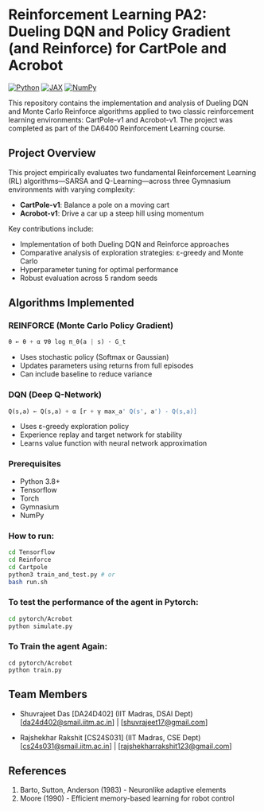 # Reinforcement Learning PA2: Dueling DQN and Policy Gradient (and Reinforce) for CartPole and Acrobot

[![Python](https://img.shields.io/badge/Python-3.8%2B-blue)](https://www.python.org/)
[![JAX](https://img.shields.io/badge/JAX-0.4.1-orange)](https://github.com/google/jax)
[![NumPy](https://img.shields.io/badge/NumPy-1.22.0-blue)](https://numpy.org/)

This repository contains the implementation and analysis of Dueling DQN and Monte Carlo Reinforce algorithms applied to two classic reinforcement learning environments: CartPole-v1 and Acrobot-v1. The project was completed as part of the DA6400 Reinforcement Learning course.

## Project Overview
This project empirically evaluates two fundamental Reinforcement Learning (RL) algorithms—SARSA and Q-Learning—across three Gymnasium environments with varying complexity:
- **CartPole-v1**: Balance a pole on a moving cart
- **Acrobot-v1**: Drive a car up a steep hill using momentum

Key contributions include:
- Implementation of both Dueling DQN and Reinforce approaches
- Comparative analysis of exploration strategies: ε-greedy and Monte Carlo
- Hyperparameter tuning for optimal performance
- Robust evaluation across 5 random seeds

## Algorithms Implemented

### REINFORCE (Monte Carlo Policy Gradient)
```python
θ ← θ + α ∇θ log π_θ(a | s) · G_t
```
- Uses stochastic policy (Softmax or Gaussian)  
- Updates parameters using returns from full episodes  
- Can include baseline to reduce variance  

### DQN (Deep Q-Network)
```python
Q(s,a) ← Q(s,a) + α [r + γ max_a' Q(s', a') - Q(s,a)]
```
- Uses ε-greedy exploration policy  
- Experience replay and target network for stability  
- Learns value function with neural network approximation  


### Prerequisites
- Python 3.8+
- Tensorflow
- Torch
- Gymnasium
- NumPy

### How to run:
```bash
cd Tensorflow
cd Reinforce
cd Cartpole
python3 train_and_test.py # or
bash run.sh
```

### To test the performance of the agent in Pytorch:
```bash
cd pytorch/Acrobot
python simulate.py
```

### To Train the agent Again:
```
cd pytorch/Acrobot
python train.py
```

## Team Members
- Shuvrajeet Das [DA24D402] (IIT Madras, DSAI Dept)  
  [da24d402@smail.iitm.ac.in] | [shuvrajeet17@gmail.com]

- Rajshekhar Rakshit [CS24S031]  (IIT Madras, CSE Dept)  
  [cs24s031@smail.iitm.ac.in] | [rajshekharrakshit123@gmail.com]

## References
1. Barto, Sutton, Anderson (1983) - Neuronlike adaptive elements
2. Moore (1990) - Efficient memory-based learning for robot control
